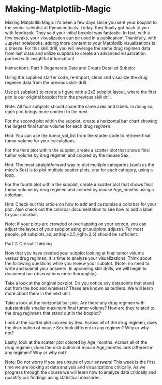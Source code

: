 # Making-Matplotlib-Magic

Making Matplotlib Magic
It's been a few days since you sent your boxplot to the senior scientist at Pymaceuticals. Today, they finally got back to you with feedback. They said your initial boxplot was fantastic. In fact, with a few tweaks, your visualization can be used in a publication! Thankfully, with Jupyter notebooks, adding more content to your Matplotlib visualizations is a breeze.
For this skill drill, you will leverage the same drug regimen data from last class and utilize subplots to create an advanced visualization packed with insightful information!

Instructions:
Part 1: Regenerate Data and Create Detailed Subplot


Using the supplied starter code, re-import, clean and visualize the drug regimen data from the previous skill-drill.


Use plt.subplot() to create a figure with a 2x2 subplot layout, where the first plot is our original boxplot from the previous skill drill.


Note: All four subplots should share the same axes and labels. In doing so, each plot brings more context to the next.



For the second plot within the subplot, create a horizontal bar chart showing the largest final tumor volume for each drug regimen.


Hint: You can use the tumor_vol_list from the starter code to retrieve final tumor volume for your calculations.



For the third plot within the subplot, create a scatter plot that shows final tumor volume by drug regimen and colored by the mouse Sex.


Hint: The most straightforward way to plot multiple categories (such as the mice's Sex) is to plot multiple scatter plots, one for each category, using a loop.



For the fourth plot within the subplot, create a scatter plot that shows final tumor volume by drug regimen and colored by mouse Age_months using a colorbar.


Hint: Check out this article on how to add and customize a colorbar for your plot. Also check out the colorbar documentation to see how to add a label to your colorbar.


Note: If your plots are crowded or overlapping on your screen, you can adjust the layout of your subplot using plt.subplots_adjust(). For most people, plt.subplots_adjust(top=2.5,right=2.5) should be sufficient.




Part 2: Critical Thinking


Now that you have created your subplot looking at final tumor volume versus drug regimen, it is time to analyze your visualizations. Think about the following questions while you review your subplot. (Note: no need to write and submit your answers. In upcoming skill drills, we will begin to document our observations more thoroughly.)


Take a look at the original boxplot. Do you notice any datapoints that stand out from the box and whiskers? These are known as outliers. We will learn more about them in the next unit.


Take a look at the horizontal bar plot. Are there any drug regimen with substantially smaller maximum final tumor volume? How are they related to the drug regimens that stand out in the boxplot?


Look at the scatter plot colored by Sex. Across all of the drug regimen, does the distribution of mouse Sex look different in any regimen? Why or why not?


Lastly, look at the scatter plot colored by Age_months. Across all of the drug regimen, does the distribution of mouse Age_months look different in any regimen? Why or why not?




Note: Do not worry if you are unsure of your answers! This week is the first time we are looking at data analysis and visualizations critically. As we progress through the course we will learn how to analyze data critically and quantify our findings using statistical measures.
